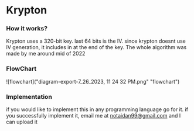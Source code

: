 # Krypton

### How it works?

Krypton uses a 320-bit key. last 64 bits is the IV.
since krypton doesnt use IV generation, it includes in at the end of the key. 
The whole algorithm was made by me around mid of 2022

### FlowChart

![flowchart]("diagram-export-7_26_2023, 11 24 32 PM.png" "flowchart")

### Implementation
if you would like to implement this in any programming language go for it. if you successfully implement it, email me at notaidan99@gmail.com and I can upload it
